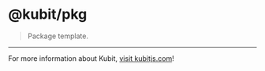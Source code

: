 # @kubit/pkg

> Package template.

<hr />

For more information about Kubit, [visit kubitjs.com](https://kubitjs.com)!
